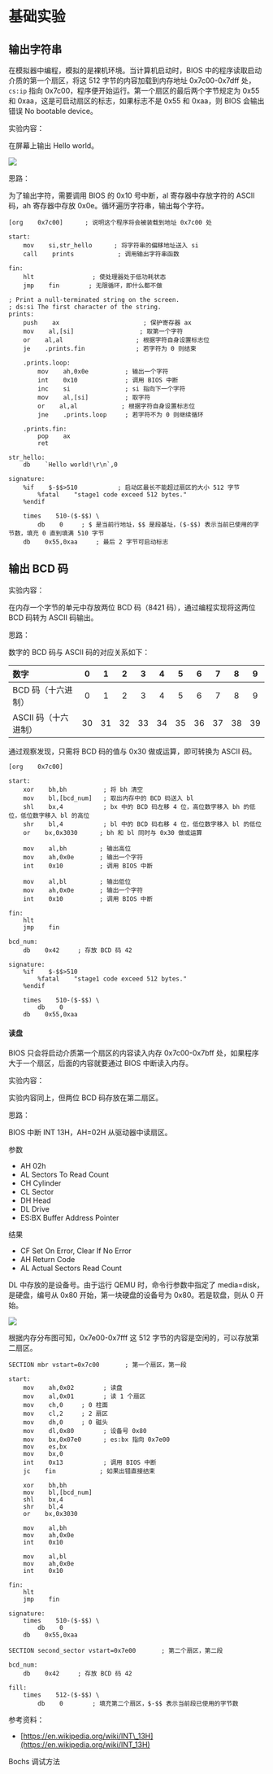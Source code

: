 # 基础实验

## 输出字符串

在模拟器中编程，模拟的是裸机环境。当计算机启动时，BIOS 中的程序读取启动介质的第一个扇区，将这 512 字节的内容加载到内存地址 0x7c00-0x7dff 处，`cs:ip` 指向 0x7c00，程序便开始运行。第一个扇区的最后两个字节规定为 0x55 和 0xaa，这是可启动扇区的标志，如果标志不是 0x55 和 0xaa，则 BIOS 会输出错误 No bootable device。

实验内容：

在屏幕上输出 Hello world。

![](.gitbook/assets/output_string.jpg)

思路：

为了输出字符，需要调用 BIOS 的 0x10 号中断，al 寄存器中存放字符的 ASCII 码，ah 寄存器中存放 0x0e。循环遍历字符串，输出每个字符。

```text
[org    0x7c00]      ; 说明这个程序将会被装载到地址 0x7c00 处

start:
    mov    si,str_hello      ; 将字符串的偏移地址送入 si
    call    prints            ; 调用输出字符串函数

fin:
    hlt                ; 使处理器处于低功耗状态
    jmp    fin        ; 无限循环，即什么都不做

; Print a null-terminated string on the screen.
; ds:si The first character of the string.
prints:
    push    ax                       ; 保护寄存器 ax
    mov    al,[si]                  ; 取第一个字符
    or    al,al                    ; 根据字符自身设置标志位
    je    .prints.fin              ; 若字符为 0 则结束

    .prints.loop:
        mov    ah,0x0e          ; 输出一个字符
        int    0x10             ; 调用 BIOS 中断
        inc    si               ; si 指向下一个字符
        mov    al,[si]          ; 取字符
        or    al,al            ; 根据字符自身设置标志位
        jne    .prints.loop     ; 若字符不为 0 则继续循环

    .prints.fin:
        pop    ax
        ret

str_hello:
    db    `Hello world!\r\n`,0

signature:
    %if    $-$$>510           ; 启动区最长不能超过扇区的大小 512 字节
        %fatal    "stage1 code exceed 512 bytes."
    %endif

    times    510-($-$$) \
        db    0     ; $ 是当前行地址，$$ 是段基址，($-$$) 表示当前已使用的字节数，填充 0 直到填满 510 字节
    db    0x55,0xaa     ; 最后 2 字节可启动标志
```

## 输出 BCD 码

实验内容：

在内存一个字节的单元中存放两位 BCD 码（8421 码），通过编程实现将这两位 BCD 码转为 ASCII 码输出。

思路：

数字的 BCD 码与 ASCII 码的对应关系如下：

| 数字 | 0 | 1 | 2 | 3 | 4 | 5 | 6 | 7 | 8 | 9 |
| :--- | :---: | :---: | :---: | :---: | :---: | :---: | :---: | :---: | :---: | :---: |
| BCD 码（十六进制） | 0 | 1 | 2 | 3 | 4 | 5 | 6 | 7 | 8 | 9 |
| ASCII 码（十六进制） | 30 | 31 | 32 | 33 | 34 | 35 | 36 | 37 | 38 | 39 |

通过观察发现，只需将 BCD 码的值与 0x30 做或运算，即可转换为 ASCII 码。

```text
[org    0x7c00]

start:
    xor    bh,bh          ; 将 bh 清空
    mov    bl,[bcd_num]   ; 取出内存中的 BCD 码送入 bl
    shl    bx,4           ; bx 中的 BCD 码左移 4 位，高位数字移入 bh 的低位，低位数字移入 bl 的高位
    shr    bl,4           ; bl 中的 BCD 码右移 4 位，低位数字移入 bl 的低位
    or    bx,0x3030      ; bh 和 bl 同时与 0x30 做或运算

    mov    al,bh         ; 输出高位
    mov    ah,0x0e       ; 输出一个字符
    int    0x10          ; 调用 BIOS 中断

    mov    al,bl         ; 输出低位
    mov    ah,0x0e       ; 输出一个字符
    int    0x10          ; 调用 BIOS 中断

fin:
    hlt
    jmp    fin

bcd_num:
    db    0x42     ; 存放 BCD 码 42

signature:
    %if    $-$$>510
        %fatal    "stage1 code exceed 512 bytes."
    %endif

    times    510-($-$$) \
        db    0
    db    0x55,0xaa
```

#### 读盘

BIOS 只会将启动介质第一个扇区的内容读入内存 0x7c00-0x7bff 处，如果程序大于一个扇区，后面的内容就要通过 BIOS 中断读入内存。

实验内容：

实验内容同上，但两位 BCD 码存放在第二扇区。

思路：

BIOS 中断 INT 13H，AH=02H 从驱动器中读扇区。

参数

* AH 02h
* AL Sectors To Read Count
* CH Cylinder
* CL Sector
* DH Head
* DL Drive
* ES:BX Buffer Address Pointer

结果

* CF Set On Error, Clear If No Error
* AH Return Code
* AL Actual Sectors Read Count

DL 中存放的是设备号。由于运行 QEMU 时，命令行参数中指定了 media=disk，是硬盘，编号从 0x80 开始，第一块硬盘的设备号为 0x80。若是软盘，则从 0 开始。

![](.gitbook/assets/mem_layout.jpg)

根据内存分布图可知，0x7e00-0x7fff 这 512 字节的内容是空闲的，可以存放第二扇区。

```text
SECTION mbr vstart=0x7c00       ; 第一个扇区，第一段

start:
    mov    ah,0x02        ; 读盘
    mov    al,0x01        ; 读 1 个扇区
    mov    ch,0     ; 0 柱面
    mov    cl,2     ; 2 扇区
    mov    dh,0     ; 0 磁头
    mov    dl,0x80        ; 设备号 0x80
    mov    bx,0x07e0      ; es:bx 指向 0x7e00
    mov    es,bx
    mov    bx,0
    int    0x13           ; 调用 BIOS 中断
    jc    fin            ; 如果出错直接结束

    xor    bh,bh
    mov    bl,[bcd_num]
    shl    bx,4
    shr    bl,4
    or    bx,0x3030

    mov    al,bh
    mov    ah,0x0e
    int    0x10

    mov    al,bl
    mov    ah,0x0e
    int    0x10

fin:
    hlt
    jmp    fin

signature:
    times    510-($-$$) \
        db    0
    db    0x55,0xaa

SECTION second_sector vstart=0x7e00       ; 第二个扇区，第二段

bcd_num:
    db    0x42     ; 存放 BCD 码 42

fill:
    times    512-($-$$) \
        db    0        ; 填充第二个扇区，$-$$ 表示当前段已使用的字节数
```

参考资料：

* [https://en.wikipedia.org/wiki/INT\_13H](https://en.wikipedia.org/wiki/INT_13H)

Bochs 调试方法

